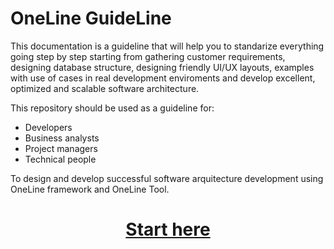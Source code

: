 # OneLine GuideLine

This documentation is a guideline that will help you to standarize everything going step by step starting from gathering customer requirements, designing database structure, designing friendly UI/UX layouts, examples with use of cases in real development enviroments and develop excellent, optimized and scalable software architecture.

This repository should be used as a guideline for: 

- Developers
- Business analysts
- Project managers 
- Technical people

To design and develop successful software arquitecture development using OneLine framework and OneLine Tool.

# <h1 align="center">[Start here](https://github.com/arivera12/OneLineGuideLine/wiki)</h1>
